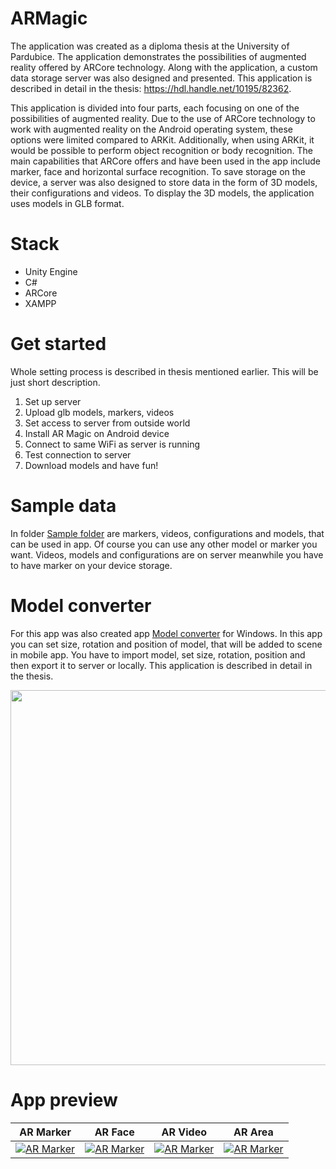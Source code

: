 # ARMagic
The application was created as a diploma thesis at the University of Pardubice. The application demonstrates the possibilities of augmented reality offered by ARCore technology. 
Along with the application, a custom data storage server was also designed and presented. This application is described in detail in the thesis: https://hdl.handle.net/10195/82362.

This application is divided into four parts, each focusing on one of the possibilities of augmented reality. Due to the use of ARCore technology to work with augmented reality on the Android operating system, these options were limited compared to ARKit. Additionally, when using ARKit, it would be possible to perform object recognition or body recognition. The main capabilities that ARCore offers and have been used in the app include marker,
face and horizontal surface recognition. To save storage on the device, a server was also designed to store data in the form of 3D models, their configurations and videos. To display the 3D models, the application uses models in GLB format.
# Stack
- Unity Engine
- C#
- ARCore
- XAMPP

# Get started
Whole setting process is described in thesis mentioned earlier. This will be just short description.
1. Set up server
2. Upload glb models, markers, videos
3. Set access to server from outside world
4. Install AR Magic on Android device
5. Connect to same WiFi as server is running
6. Test connection to server
7. Download models and have fun!

# Sample data
In folder [Sample folder](https://github.com/DOL7JS/ARMagic/tree/main/Sample_data) are markers, videos, configurations and models, that can be used in app. Of course you can use any other model or marker you want. Videos, models and configurations are on server meanwhile you have to have marker on your device storage.



# Model converter
For this app was also created app [Model converter](https://github.com/DOL7JS/ARMagic/tree/main/ModelConverter_app) for Windows. In this app you can set size, rotation and position of model, that will be added to scene in mobile app. You have to import model, set size, rotation, position and then export it to server or locally.
This application is described in detail in the thesis.

<p align="center">
  <img src='https://github.com/DOL7JS/ARMagic/assets/53859920/2ae72d00-4373-40e8-94b6-1d25becb92dd' width='600'>
</p>

# App preview
| AR Marker  | AR Face | AR Video | AR Area |
| ------------- | ------------- | ------------- | ------------- |
| [![AR Marker](https://img.youtube.com/vi/4SPQQWkHrx8/0.jpg)](https://www.youtube.com/watch?v=4SPQQWkHrx8)  | [![AR Marker](https://img.youtube.com/vi/YmFpOwudC7A/0.jpg)](https://www.youtube.com/watch?v=YmFpOwudC7A)|[![AR Marker](https://img.youtube.com/vi/m0jfNKlpd1M/0.jpg)](https://www.youtube.com/watch?v=m0jfNKlpd1M)  | [![AR Marker](https://img.youtube.com/vi/HxVmF_iuEi4/0.jpg)](https://www.youtube.com/watch?v=HxVmF_iuEi4)|
